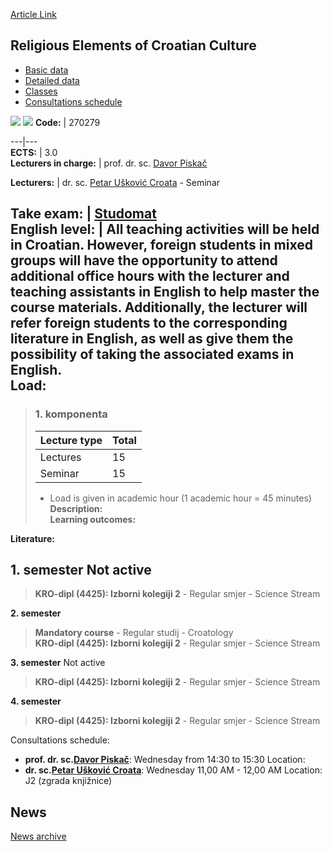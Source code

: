 [Article Link](https://www.fhs.hr/en/course/reocc_b)

## Religious Elements of Croatian Culture
  * [Basic data](https://www.fhs.hr/en/course/reocc_b#v1id-523825_876972_1_0 "Basic data")
  * [Detailed data](https://www.fhs.hr/en/course/reocc_b#v1id-523825_876972_1_1 "Detailed data")
  * [Classes](https://www.fhs.hr/en/course/reocc_b#v1id-523825_876972_1_2 "Classes")
  * [Consultations schedule](https://www.fhs.hr/en/course/reocc_b#v1id-523825_876972_1_3 "Consultations schedule")


[![](https://www.fhs.hr/img/flags/gif/hr.gif)](https://www.fhs.hr/predmet/rshi_a) [![](https://www.fhs.hr/img/flags/gif/gb.gif)](https://www.fhs.hr/en/course/reocc_b)
**Code:** |  270279  
  
---|---  
**ECTS:** |  3.0   
**Lecturers in charge:** |  prof. dr. sc. [Davor Piskač](https://www.fhs.hr/staff/davor.piskac)   
  
**Lecturers:** |  dr. sc. [Petar Ušković Croata](https://www.fhs.hr/djelatnik/petar.uskovic_croata) - Seminar  
  
**Take exam:** |  [Studomat](http://www.isvu.hr/studomat)  
**English level:** |  All teaching activities will be held in Croatian. However, foreign students in mixed groups will have the opportunity to attend additional office hours with the lecturer and teaching assistants in English to help master the course materials. Additionally, the lecturer will refer foreign students to the corresponding literature in English, as well as give them the possibility of taking the associated exams in English.   
**Load:**  
---  
> ### 1. komponenta
> | Lecture type | Total  
> ---|---  
> Lectures | 15  
> Seminar | 15  
> * Load is given in academic hour (1 academic hour = 45 minutes)   
**Description:**  
> **Learning outcomes:**  

  
**Literature:**  

  
**1. semester** Not active  
---  
> **KRO-dipl (4425): Izborni kolegiji 2** - Regular smjer - Science Stream  
>   
  
**2. semester**  
> **Mandatory course** - Regular studij - Croatology  
>  **KRO-dipl (4425): Izborni kolegiji 2** - Regular smjer - Science Stream  
>   
  
**3. semester** Not active  
> **KRO-dipl (4425): Izborni kolegiji 2** - Regular smjer - Science Stream  
>   
  
**4. semester**  
> **KRO-dipl (4425): Izborni kolegiji 2** - Regular smjer - Science Stream  
>   
Consultations schedule: 
  * **prof. dr. sc.[Davor Piskač](https://www.fhs.hr/staff/davor.piskac)**: 
Wednesday from 14:30 to 15:30
Location: 
  * **dr. sc.[Petar Ušković Croata](https://www.fhs.hr/djelatnik/petar.uskovic_croata)**: 
Wednesday 11,00 AM - 12,00 AM
Location: J2 (zgrada knjižnice) 


## News
[News archive](https://www.fhs.hr/en/course/reocc_b?@=21ndb#news_124886 "News archive")
